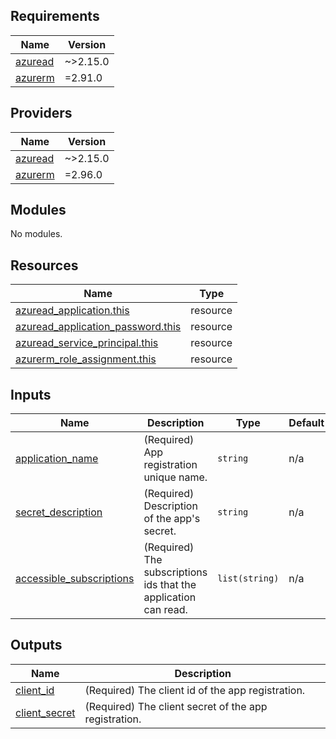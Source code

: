 ## Requirements

| Name | Version |
|------|---------|
| <a name="azuread"></a> [azuread](#azuread) | ~>2.15.0 |
| <a name="azurerm"></a> [azurerm](#azurerm) | =2.91.0 |

## Providers

| Name | Version |
|------|---------|
| <a name="azuread"></a> [azuread](https://registry.terraform.io/providers/hashicorp/azuread/2.18.0) | ~>2.15.0 |
| <a name="azurerm"></a> [azurerm](https://registry.terraform.io/providers/hashicorp/azurerm/2.96.0) | =2.96.0 |

## Modules

No modules.

## Resources

| Name | Type |
|------|------|
| [azuread\_application.this](https://registry.terraform.io/providers/hashicorp/azuread/latest/docs/resources/application) | resource |
| [azuread\_application\_password.this](https://registry.terraform.io/providers/hashicorp/azuread/latest/docs/resources/application_password) | resource |
| [azuread\_service\_principal.this](https://registry.terraform.io/providers/hashicorp/azuread/latest/docs/resources/service_principal) | resource |
| [azurerm\_role\_assignment.this](https://registry.terraform.io/providers/hashicorp/azurerm/latest/docs/resources/role_assignment) | resource |

## Inputs

| Name | Description | Type | Default | Required |
|------|-------------|------|---------|:--------:|
| <a name="application_name"></a> [application\_name](#) | (Required) App registration unique name. | `string` | n/a | yes |
| <a name="secret_description"></a> [secret\_description](#) | (Required) Description of the app's secret. | `string` | n/a | yes |
| <a name="accessible_subscriptions"></a> [accessible\_subscriptions](#) | (Required) The subscriptions ids that the application can read. | `list(string)` | n/a | yes |

## Outputs

| Name | Description |
|------|-------------|
| <a name="client_id"></a> [client\_id](#) | (Required) The client id of the app registration. |
| <a name="client_secret"></a> [client\_secret](#) | (Required) The client secret of the app registration. |

